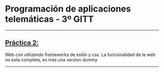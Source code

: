 # Programación de aplicaciones telemáticas - 3º GITT

***

## [Práctica 2:](https://j0nan.github.io/PAT/Practica2)

Web con utilizando frameworks de estilo y css. 
La funcionalidad de la web no esta completa, es más una version _dummy_

***
